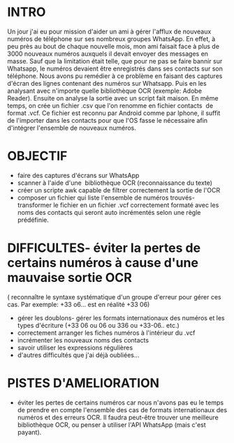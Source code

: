 # INTRO

Un jour j'ai eu pour mission d'aider un ami à gérer l'afflux de nouveaux numéros de téléphone sur ses nombreux groupes WhatsApp. En effet, à peu près au bout de chaque nouvelle mois, mon ami faisait face à plus de 3000 nouveaux numéros auxquels il devait envoyer des messages en masse. Sauf que la limitation était telle, que pour ne pas se faire bannir sur Whatsapp, le numéros devaient être enregistrés dans ses contacts sur son téléphone.
Nous avons pu remédier à ce problème en faisant des captures d'écran des lignes contenant des numéros sur Whatsapp. 
Puis en les analysant avec n'importe quelle bibliothèque OCR (exemple: Adobe Reader). 
Ensuite on analyse la sortie avec un script fait maison. 
En même temps, on crée un fichier .csv que l'on renomme en fichier contacts  de format .vcf. 
Ce fichier est reconnu par Android comme par Iphone, il suffit de l'importer dans les contacts pour que l'OS fasse le nécessaire afin d'intégrer l'ensemble de nouveaux numéros.  

# OBJECTIF
- faire des captures d'écrans sur WhatsApp
- scanner à l'aide d'une  bibliothèque OCR (reconnaissance du texte)
- créer un scripte awk capable de filtrer correctement la sortie de l'OCR
- composer un fichier qui liste l'ensemble de numéros trouvés- transformer le fichier en un fichier .vcf correctement formaté avec les noms des contacts qui seront auto incrémentés selon une règle prédéfinie.

# DIFFICULTES- éviter la pertes de certains numéros à cause d'une mauvaise sortie OCR
( reconnaître le syntaxe systématique d'un groupe d'erreur pour gérer ces cas. Par exemple: +33 o6... est en réalité +33 06)
- gérer les doublons- gérer les formats internationaux des numéros et les types d'écriture (+33 06 ou 06 ou 336 ou +33-06.. etc.)
- correctement arranger les fiches numéros à l'intérieur du .vcf
- incrémenter les nouveaux noms des contacts
- savoir utiliser les expressions régulières 
- d'autres difficultés que j'ai déjà oubliées...
# PISTES D'AMELIORATION
- éviter les pertes de certains numéros car nous n'avons pas eu le temps de prendre en compte l'ensemble des cas de formats internationaux des numéros et des erreurs OCR. Il faudra peut-être trouver une meilleure bibliothèque OCR, ou penser à utiliser l'API WhatsApp (mais c'est payant).